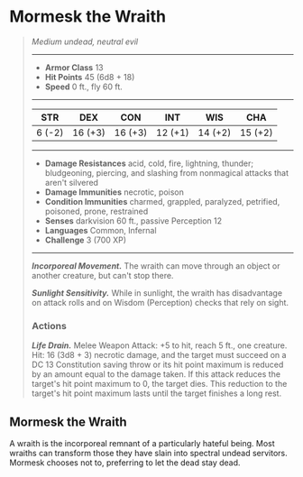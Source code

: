 # Mormesk the Wraith
>*Medium undead, neutral evil*
>___
>- **Armor Class** 13
>- **Hit Points** 45 (6d8 + 18)
>- **Speed** 0 ft., fly 60 ft.
>___
>|STR|DEX|CON|INT|WIS|CHA|
>|:---:|:---:|:---:|:---:|:---:|:---:|
>|6 (-2)|16 (+3)|16 (+3)|12 (+1)|14 (+2)|15 (+2)|
>___
>- **Damage Resistances** acid, cold, fire, lightning, thunder; bludgeoning, piercing, and slashing from nonmagical attacks that aren't silvered
>- **Damage Immunities** necrotic, poison
>- **Condition Immunities** charmed, grappled, paralyzed, petrified, poisoned, prone, restrained
>- **Senses** darkvision 60 ft., passive Perception 12
>- **Languages** Common, Infernal
>- **Challenge** 3 (700 XP)
>___
>***Incorporeal Movement.*** The wraith can move through an object or another creature, but can't stop there.  
>
>***Sunlight Sensitivity.*** While in sunlight, the wraith has disadvantage on attack rolls and on Wisdom (Perception) checks that rely on sight.  
>
>### Actions
>***Life Drain.*** Melee Weapon Attack: +5 to hit, reach 5 ft., one creature. Hit: 16 (3d8 + 3) necrotic damage, and the target must succeed on a DC 13 Constitution saving throw or its hit point maximum is reduced by an amount equal to the damage taken. If this attack reduces the target's hit point maximum to 0, the target dies. This reduction to the target's hit point maximum lasts until the target finishes a long rest.
## Mormesk the Wraith
A wraith is the incorporeal remnant of a particularly hateful being. Most wraiths can transform those they have slain into spectral undead servitors. Mormesk chooses not to, preferring to let the dead stay dead.
